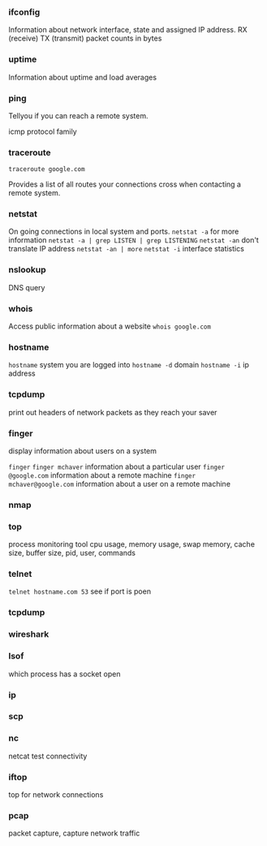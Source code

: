 ### ifconfig
Information about network interface, state and assigned IP address.
RX (receive)
TX (transmit) packet counts in bytes

### uptime
Information about uptime and load averages

### ping

Tellyou if you can reach a remote system. 

icmp protocol family

### traceroute

`traceroute google.com`

Provides a list of all routes your connections cross when contacting a remote system.

### netstat

On going connections in local system and ports.
`netstat -a` for more information
`netstat -a | grep LISTEN | grep LISTENING`
`netstat -an` don't translate IP address
`netstat -an | more`
`netstat -i` interface statistics

### nslookup

DNS query

### whois

Access public information about a website
`whois google.com`

### hostname

`hostname` system you are logged into
`hostname -d` domain
`hostname -i` ip address

### tcpdump

print out headers of network packets as they reach your saver

### finger

display information about users on a system

`finger`
`finger mchaver` information about a particular user
`finger @google.com` information about a remote machine
`finger mchaver@google.com` information about a user on a remote machine

### nmap

### top

process monitoring tool
cpu usage, memory usage, swap memory, cache size, buffer size, pid, user, commands

### telnet
`telnet hostname.com 53` see if port is poen
### tcpdump
### wireshark
### lsof
which process has a socket open

### ip
### scp

### nc
netcat test connectivity

### iftop

top for network connections

### pcap

packet capture, capture network traffic